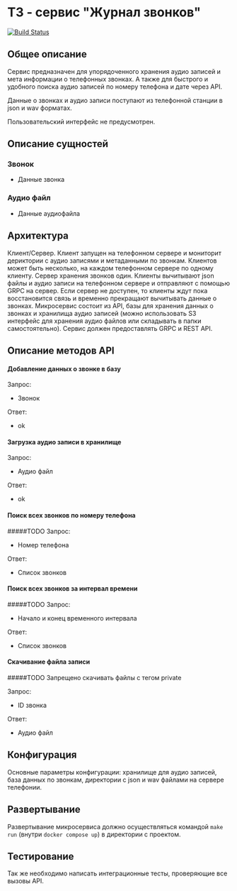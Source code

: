 # ТЗ - сервис "Журнал звонков"
[![Build Status](https://travis-ci.com/fdully/calljournal.svg?branch=master)](https://travis-ci.com/fdully/calljournal)

## Общее описание
Сервис предназначен для упорядоченного хранения аудио записей и мета информации о телефонных звонках.
А также для быстрого и удобного поиска аудио записей по номеру телефона и дате через API. 

Данные о звонках и аудио записи поступают из телефонной станции в json и wav форматах.

Пользовательский интерфейс не предусмотрен.

## Описание сущностей
### Звонок
* Данные звонка

### Аудио файл
* Данные аудиофайла


## Архитектура
Клиент/Сервер.
Клиент запущен на телефонном сервере и мониторит дериктории с аудио записями и метаданными по звонкам.
Клиентов может быть несколько, на каждом телефонном сервере по одному клиенту.
Сервер хранения звонков один. Клиенты вычитывают json файлы и аудио записи на телефонном сервере и отправляют
с помощью GRPC на сервер. Если сервер не доступен, то клиенты ждут пока восстановится связь и временно
прекращают вычитывать данные о звонках.
Микросервис состоит из API, базы для хранения данных о звонках и хранилища аудио записей
(можно использовать S3 интерфейс для хранения аудио файлов или складывать в папки самостоятельно).
Сервис должен предоставлять GRPC и REST API.

## Описание методов API

#### Добавление данных о звонке в базу
Запрос:
* Звонок

Ответ:
* ok

#### Загрузка аудио записи в хранилище
Запрос:
* Аудио файл

Ответ:
* ok

#### Поиск всех звонков по номеру телефона
#####TODO
Запрос:
* Номер телефона

Ответ:
* Список звонков

#### Поиск всех звонков за интервал времени
#####TODO
Запрос:
* Начало и конец временного интервала

Ответ:
* Список звонков

#### Скачивание файла записи
#####TODO
Запрещено скачивать файлы с тегом private

Запрос:
* ID звонка

Ответ:
* Аудио файл


## Конфигурация
Основные параметры конфигурации: хранилище для аудио записей, база данных по звонкам,
директории с json и wav файлами на сервере телефонии.

## Развертывание
Развертывание микросервиса должно осуществляться командой `make run` (внутри `docker compose up`)
в директории с проектом.

## Тестирование
Так же необходимо написать интеграционные тесты, проверяющие все вызовы API.
